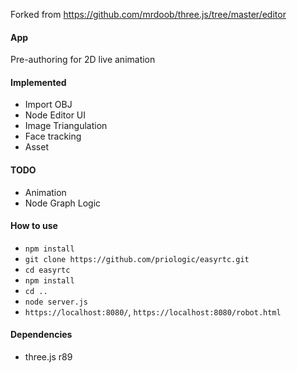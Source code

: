 Forked from https://github.com/mrdoob/three.js/tree/master/editor

#### App

Pre-authoring for 2D live animation

#### Implemented

* Import OBJ
* Node Editor UI
* Image Triangulation
* Face tracking
* Asset

#### TODO

* Animation
* Node Graph Logic

#### How to use

* `npm install`
* `git clone https://github.com/priologic/easyrtc.git`
* `cd easyrtc`
* `npm install`
* `cd ..`
* `node server.js`
* `https://localhost:8080/`, `https://localhost:8080/robot.html`

#### Dependencies

* three.js r89
